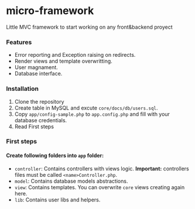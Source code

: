 # micro-framework
Little MVC framework to start working on any front&backend proyect

### Features
- Error reporting and Exception raising on redirects.
- Render views and template overwritting.
- User magnament.
- Database interface.

### Installation
1. Clone the repository
2. Create table in MySQL and excute `core/docs/db/users.sql`.
3. Copy `app/config-sample.php` to `app.config.php` and fill with your database credentials.
4. Read First steps

### First steps

#### Create following folders into `app` folder:
- `controller`: Contains controllers with views logic. **Important:** controllers files must be called `<name>Controller.php`.
- `model`: Contains database models abstractions.
- `view`: Contains templates. You can overwrite `core` views creating again here.
- `lib`: Contains user libs and helpers.
